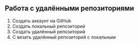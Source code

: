 ## Работа с удалёнными репозиториями 
1. Создать аккаунт на GitHub
2. Создать локальный репозиторий
3. Создать удалённый репозиторий
4. С вязать удалённый репозиторий с локальным
